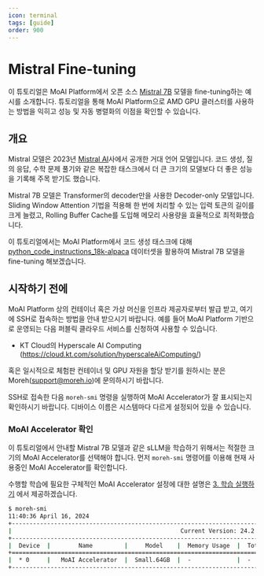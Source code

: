 ```yaml
---
icon: terminal
tags: [guide]
order: 900
---
```


# Mistral Fine-tuning

이 튜토리얼은 MoAI Platform에서 오픈 소스 [Mistral 7B](https://mistral.ai/news/announcing-mistral-7b/) 모델을 fine-tuning하는 예시를 소개합니다. 튜토리얼을 통해 MoAI Platform으로 AMD GPU 클러스터를 사용하는 방법을 익히고 성능 및 자동 병렬화의 이점을 확인할 수 있습니다.


## 개요

Mistral 모델은 2023년 [Mistral AI](https://mistral.ai/)사에서 공개한 거대 언어 모델입니다. 코드 생성, 질의 응답, 수학 문제 풀기와 같은 복잡한 태스크에서 더 큰 크기의 모델보다 더 좋은 성능을 기록해 주목 받기도 했습니다.

Mistral 7B 모델은 Transformer의 decoder만을 사용한 Decoder-only 모델입니다. Sliding Window Attention 기법을 적용해 한 번에 처리할 수 있는 입력 토큰의 길이를 크게 늘렸고, Rolling Buffer Cache를 도입해 메모리 사용량을 효율적으로 최적화했습니다.

이 튜토리얼에서는 MoAI Platform에서 코드 생성 태스크에 대해 [python_code_instructions_18k-alpaca](https://huggingface.co/datasets/iamtarun/python_code_instructions_18k_alpaca) 데이터셋을 활용하여 Mistral 7B 모델을 fine-tuning 해보겠습니다.

## 시작하기 전에

MoAI Platform 상의 컨테이너 혹은 가상 머신을 인프라 제공자로부터 발급 받고, 여기에 SSH로 접속하는 방법을 안내 받으시기 바랍니다. 예를 들어 MoAI Platform 기반으로 운영되는 다음 퍼블릭 클라우드 서비스를 신청하여 사용할 수 있습니다.

- KT Cloud의 Hyperscale AI Computing (https://cloud.kt.com/solution/hyperscaleAiComputing/)

혹은 일시적으로 체험판 컨테이너 및 GPU 자원을 할당 받기를 원하시는 분은 Moreh(support@moreh.io)에 문의하시기 바랍니다.

SSH로 접속한 다음 `moreh-smi` 명령을 실행하여 MoAI Accelerator가 잘 표시되는지 확인하시기 바랍니다. 디바이스 이름은 시스템마다 다르게 설정되어 있을 수 있습니다. 

### MoAI Accelerator 확인

이 튜토리얼에서 안내할 Mistral 7B 모델과 같은 sLLM을 학습하기 위해서는 적절한 크기의 MoAI Accelerator를 선택해야 합니다. 먼저 `moreh-smi` 명령어를 이용해 현재 사용중인 MoAI Accelerator를 확인합니다. 

수행할 학습에 필요한 구체적인 MoAI Accelerator 설정에 대한 설명은 [3. 학습 실행하기](3_학습_실행하기.md) 에서 제공하겠습니다. 

```bash
$ moreh-smi
11:40:36 April 16, 2024
+-------------------------------------------------------------------------------------------------+
|                                                Current Version: 24.2.0  Latest Version: 24.2.0  |
+-------------------------------------------------------------------------------------------------+
|  Device  |        Name         |     Model    |  Memory Usage  |  Total Memory  |  Utilization  |
+=================================================================================================+
|  * 0     |   MoAI Accelerator  |  Small.64GB  |  -             |  -             |  -            |
+-------------------------------------------------------------------------------------------------+
```
